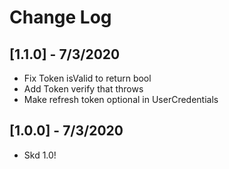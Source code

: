 # Change Log

## [1.1.0] - 7/3/2020
- Fix Token isValid to return bool 
- Add Token verify that throws
- Make refresh token optional in UserCredentials 

## [1.0.0] - 7/3/2020
- Skd 1.0!
